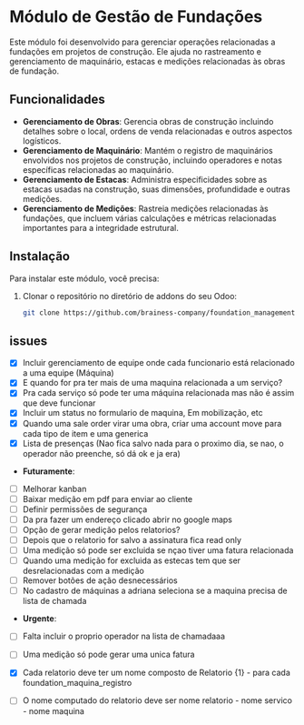 # Módulo de Gestão de Fundações

Este módulo foi desenvolvido para gerenciar operações relacionadas a fundações em projetos de construção. Ele ajuda no rastreamento e gerenciamento de maquinário, estacas e medições relacionadas às obras de fundação.

## Funcionalidades

- **Gerenciamento de Obras**: Gerencia obras de construção incluindo detalhes sobre o local, ordens de venda relacionadas e outros aspectos logísticos.
- **Gerenciamento de Maquinário**: Mantém o registro de maquinários envolvidos nos projetos de construção, incluindo operadores e notas específicas relacionadas ao maquinário.
- **Gerenciamento de Estacas**: Administra especificidades sobre as estacas usadas na construção, suas dimensões, profundidade e outras medições.
- **Gerenciamento de Medições**: Rastreia medições relacionadas às fundações, que incluem várias calculações e métricas relacionadas importantes para a integridade estrutural.

## Instalação

Para instalar este módulo, você precisa:

1. Clonar o repositório no diretório de addons do seu Odoo:
   ```bash
   git clone https://github.com/brainess-company/foundation_management.git

## issues
- [x] Incluir gerenciamento de equipe onde cada funcionario está relacionado a uma equipe (Máquina)
- [x] E quando for pra ter mais de uma maquina relacionada a um serviço?
- [x] Pra cada serviço só pode ter uma máquina relacionada mas não é assim que deve funcionar
- [x] Incluir um status no formulario de maquina, Em mobilização, etc
- [x] Quando uma sale order virar uma obra, criar uma account move para cada tipo de item e uma generica
- [x] Lista de presenças (Nao fica salvo nada para o proximo dia, se nao, o operador não preenche, só dá ok e ja era)
- **Futuramente**:
- [ ] Melhorar kanban
- [ ] Baixar medição em pdf para enviar ao cliente
- [ ] Definir permissões de segurança
- [ ] Da pra fazer um endereço clicado abrir no google maps
- [ ] Opção de gerar medição pelos relatorios?
- [ ] Depois que o relatorio for salvo a assinatura fica read only
- [ ] Uma medição só pode ser excluida se nçao tiver uma fatura relacionada
- [ ] Quando uma medição for excluida as estecas tem que ser desrelacionadas com a medição
- [ ] Remover botões de ação desnecessários
- [ ] No cadastro de máquinas a adriana seleciona se a maquina precisa de lista de chamada

- **Urgente**:
- [ ] Falta incluir o proprio operador na lista de chamadaaa
- [ ] Uma medição só pode gerar uma unica fatura
- [X] Cada relatorio deve ter um nome composto de Relatorio {1} - para cada foundation_maquina_registro
- [ ] O nome computado do relatorio deve ser nome relatorio - nome servico - nome maquina

